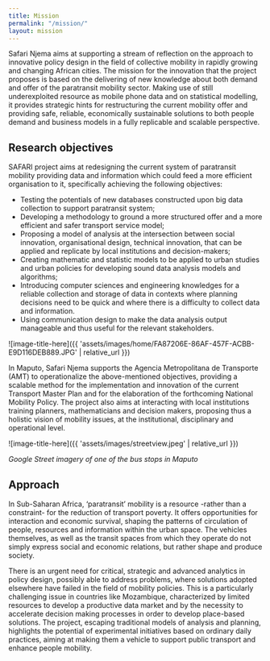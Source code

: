 ```yaml
---
title: Mission
permalink: "/mission/"
layout: mission
---
```


Safari Njema aims at supporting a stream of reflection on the approach to innovative policy design in the field of collective mobility in rapidly growing and changing African cities. The mission for the innovation that the project proposes is based on the delivering of new knowledge about both demand and offer of the paratransit mobility sector. Making use of still underexploited resource as mobile phone data and on statistical modelling, it provides strategic hints for restructuring the current mobility offer and providing safe, reliable, economically sustainable solutions to both people demand and business models in a fully replicable and scalable perspective.

## Research objectives
SAFARI project aims at redesigning the current system of paratransit mobility providing data and information which could feed a more efficient organisation to it, specifically achieving the following objectives:
- Testing the potentials of new databases constructed upon big data collection to support paratransit system;
- Developing a methodology to ground a more structured offer and a more efficient and safer transport service model;
- Proposing a model of analysis at the intersection between social innovation, organisational design, technical innovation, that can be applied and replicate by local institutions and decision-makers;
- Creating mathematic and statistic models to be applied to urban studies and urban policies for developing sound data analysis models and algorithms;
- Introducing computer sciences and engineering knowledges for a reliable collection and storage of data in contexts where planning decisions need to be quick and where there is a difficulty to collect data and information.
- Using communication design to make the data analysis output manageable and thus useful for the relevant stakeholders.

![image-title-here]({{ 'assets/images/home/FA87206E-86AF-457F-ACBB-E9D116DEB889.JPG' | relative_url }})


In Maputo, Safari Njema supports the Agencia Metropolitana de Transporte (AMT) to operationalize the above-mentioned objectives, providing a scalable method for the implementation and innovation of the current Transport Master Plan and for the elaboration of the forthcoming National Mobility Policy. The project also aims at interacting with local institutions training planners, mathematicians and decision makers, proposing thus a holistic vision of mobility issues, at the institutional, disciplinary and operational level.

![image-title-here]({{ 'assets/images/streetview.jpeg' | relative_url }})

*Google Street imagery of one of the bus stops in Maputo*

## Approach
In Sub-Saharan Africa, ‘paratransit’ mobility is a resource -rather than a constraint- for the reduction of transport poverty. It offers opportunities for interaction and economic survival, shaping the patterns of circulation of people, resources and information within the urban space. The vehicles themselves, as well as the transit spaces from which they operate do not simply express social and economic relations, but rather shape and produce society.

There is an urgent need for critical, strategic and advanced analytics in policy design, possibly able to address problems, where solutions adopted elsewhere have failed in the field of mobility policies. This is a particularly challenging issue in countries like Mozambique, characterized by limited resources to develop a productive data market and by the necessity to accelerate decision making processes in order to develop place-based solutions. The project, escaping traditional models of analysis and planning, highlights the potential of experimental initiatives based on ordinary daily practices, aiming at making them a vehicle to support public transport and enhance people mobility.

